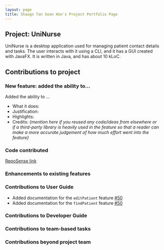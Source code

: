 ```yaml
---
layout: page
title: Shaugn Tan Sean Hon's Project Portfolio Page
---
```


## Project: UniNurse

UniNurse is a desktop application used for managing patient contact details and tasks. The user interacts with it using
a CLI, and it has a GUI created with JavaFX. It is written in Java, and has about 10 kLoC.

## Contributions to project

### New feature: added the ability to...

Added the ability to ...
* What it does:
* Justification:
* Highlights:
* Credits: *{mention here if you reused any code/ideas from elsewhere or if a third-party library is heavily used in the feature so that a reader can make a more accurate judgement of how much effort went into the feature}*

### Code contributed
[RepoSense link](https://nus-cs2103-ay2223s1.github.io/tp-dashboard/?search=shogun187&breakdown=true)

### Enhancements to existing features

### Contributions to User Guide
* Added documentation for the `editPatient` feature [\#50]()
* Added documentation for the `findPatient` feature [\#50]()

### Contributions to Developer Guide

### Contributions to team-based tasks

### Contributions beyond project team
